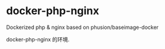 # docker-php-nginx
Dockerized php &amp; nginx based on phusion/baseimage-docker

docker-php-nginx 的环境.
